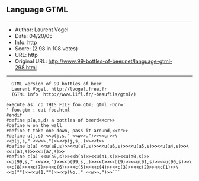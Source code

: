 
## Language GTML ##
---
- Author: Laurent Vogel
- Date: 04/20/05
- Info: http
- Score:  (2.98 in 108 votes)
- URL: http
- Original URL: http://www.99-bottles-of-beer.net/language-gtml-298.html
---

```#if a != a
  GTML version of 99 bottles of beer
  Laurent Vogel, http://lvogel.free.fr
  (GTML info  http://www.lifl.fr/~beaufils/gtml/)

execute as: cp THIS_FILE foo.gtm; gtml -Dcr='
' foo.gtm ; cat foo.html
#endif
#define p(a,s,d) a bottles of beerd<<cr>>
#define w on the wall
#define t take one down, pass it around,<<cr>>
#define u(j,s) <<p(j,s," <<w>>.")>><<cr>>\
<<p(j,s," <<w>>,")>><<p(j,s,.)>><<t>>
#define b(a) <<u(a8,s)>><<u(a7,s)>><<u(a6,s)>><<u(a5,s)>><<u(a4,s)>>\
<<u(a3,s)>><<u(a2,s)>>
#define c(a) <<u(a9,s)>><<b(a)>><<u(a1,s)>><<u(a0,s)>>
<<p(99,s," <<w>>,")>><<p(99,s,.)>><<t>><<b(9)>><<u(91,s)>><<u(90,s)>>\
<<c(8)>><<c(7)>><<c(6)>><<c(5)>><<c(4)>><<c(3)>><<c(2)>><<c(1)>>\
<<b("")>><<u(1,"")>><<p(No,," <<w>>.")>>```